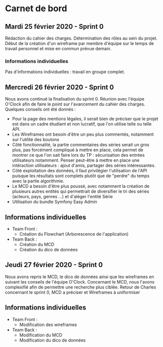 # Carnet de bord

## Mardi 25 février 2020 - Sprint 0

Rédaction du cahier des charges. Détermination des rôles au sein du projet. Début de la création d'un wireframe par membre d'équipe sur le temps de travail personnel et mise en commun prévue demain.

### Informations individuelles

Pas d'informations individuelles : travail en groupe complet.

## Mercredi 26 février 2020 - Sprint 0

Nous avons continué la finalisation du sprint 0. 
Réunion avec l'équipe O'Clock afin de faire le point sur l'avancement du cahier des charges. Quelques conseils ont été donnés : 
- Pour la page des mentions légales, il serait bien de préciser que le projet est dans un cadre étudiant et non lucratif, que l'on utilise telle ou telle API.
- Les Wireframes ont besoin d'être un peu plus commentés, notamment sur l'utilité des boutons
- Côté fonctionnalité, la partie commentaires des séries serait un gros plus, pas forcément compliqué à mettre en place, cela permet de montrer ce que l'on sait faire lors du TP : sécurisation des entrées utilisateurs notamment. Penser peut-être à mettre en place une intéraction utilisateurs : ajout d'amis, partager des séries intéressantes.
- Côté exploitation des données, il faut privilégier l'utilisation de l'API puisque les résultats sont complets plutôt que de "perdre" du temps avec la partie algorithmie. 
- Le MCD a besoin d'être plus poussé, avec notamment la création de plusieurs autres entités qui permettrait de diversifier le tri des séries (acteurs, pays, genres ...) et d'aléger l'entité Série
- Utilisation du bundle Symfony Easy Admin

## Informations individuelles

- Team Front : 
    - Création du Flowchart (Arborescence de l'application)
- Team Back :
    - Création du MCD
    - Création du dico de données


## Jeudi 27 février 2020 - Sprint 0

Nous avons repris le MCD, le dico de données ainsi que les wireframes en suivant les conseils de l'équipe O'Clock.
Concernant le MCD, nous l'avons complexifié afin de permettre une recherche plus ciblée.
Retour de Charles concernant le sprint 0, MCD a préciser et Wireframes à uniformiser

## Informations individuelles

- Team Front : 
    - Modification des wireframes
- Team Back :
    - Modification du MCD
    - Modification du dico de données